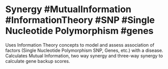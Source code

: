 # Synergy #MutualInformation #InformationTheory #SNP #Single Nucleotide Polymorphism #genes
Uses Information Theory concepts to model and assess association of factors (Single Nucleotide Polymorphism SNP, Genes, etc.) with a disease.
Calculates Mutual Information, two way synergy and three-way synergy to calculate gene backup scores.
